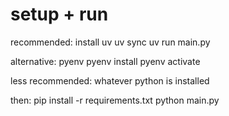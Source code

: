# setup + run
recommended: install uv
uv sync
uv run main.py

alternative: pyenv
pyenv install
pyenv activate

less recommended: whatever python is installed

then:
pip install -r requirements.txt
python main.py
